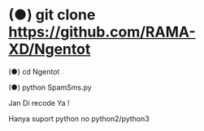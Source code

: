 # (●) git clone https://github.com/RAMA-XD/Ngentot

(●) cd Ngentot

(●) python SpamSms.py

Jan Di recode Ya !

Hanya suport python no python2/python3 



